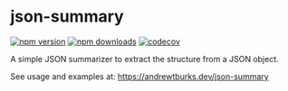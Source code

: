 # json-summary

[![npm version](https://img.shields.io/npm/v/json-summary.svg)](https://www.npmjs.com/package/json-summary)
[![npm downloads](https://img.shields.io/npm/dt/json-summary.svg)](https://www.npmjs.com/package/json-summary)
[![codecov](https://codecov.io/gh/AndrewTBurks/json-summary/branch/master/graph/badge.svg)](https://codecov.io/gh/AndrewTBurks/json-summary)


A simple JSON summarizer to extract the structure from a JSON object.

See usage and examples at: https://andrewtburks.dev/json-summary
